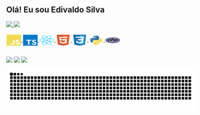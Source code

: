 ## Olá! Eu sou Edivaldo Silva
 <div>
  <a href="https://github.com/piqueno43">
  <img height="180em" src="https://github-readme-stats-sigma-five.vercel.app/api/?username=piqueno43&show_icons=true&theme=dracula&include_all_commits=true&count_private=true"/>
  <img height="180em" src="https://github-readme-stats-sigma-five.vercel.app/api/top-langs/?username=piqueno43&layout=compact&langs_count=7&theme=dracula"/>
</div>
<div style="display: inline_block"><br>
  <img align="center" alt="Piqueno43-Js" height="30" width="40" src="https://raw.githubusercontent.com/devicons/devicon/master/icons/javascript/javascript-plain.svg">
  <img align="center" alt="Piqueno43-Ts" height="30" width="40" src="https://raw.githubusercontent.com/devicons/devicon/master/icons/typescript/typescript-plain.svg">
  <img align="center" alt="Piqueno43-React" height="30" width="40" src="https://raw.githubusercontent.com/devicons/devicon/master/icons/react/react-original.svg">
  <img align="center" alt="Piqueno43-HTML" height="30" width="40" src="https://raw.githubusercontent.com/devicons/devicon/master/icons/html5/html5-original.svg">
  <img align="center" alt="Piqueno43-CSS" height="30" width="40" src="https://raw.githubusercontent.com/devicons/devicon/master/icons/css3/css3-original.svg">
  <img align="center" alt="Piqueno43-Python" height="30" width="40" src="https://raw.githubusercontent.com/devicons/devicon/master/icons/python/python-original.svg">
  <img align="center" alt="Piqueno43-Csharp" height="30" width="40" src="https://raw.githubusercontent.com/devicons/devicon/master/icons/php/php-original.svg"> 
</div>
  
  ##
<div>   
  <a href="https://instagram.com/piqueno43" target="_blank"><img src="https://img.shields.io/badge/-Instagram-%23E4405F?style=for-the-badge&logo=instagram&logoColor=white" target="_blank"></a> 	  
  <a href = "mailto:oi@edivaldo.dev"><img src="https://img.shields.io/badge/-Mail-%23333?style=for-the-badge&logo=mail&logoColor=white" target="_blank"></a>
  <a href="https://www.linkedin.com/in/edivaldosilva" target="_blank"><img src="https://img.shields.io/badge/-LinkedIn-%230077B5?style=for-the-badge&logo=linkedin&logoColor=white" target="_blank"></a> 
 
  ![Snake animation](https://github.com/piqueno43/piqueno43/blob/output/github-contribution-grid-snake.svg)
 
</div>

